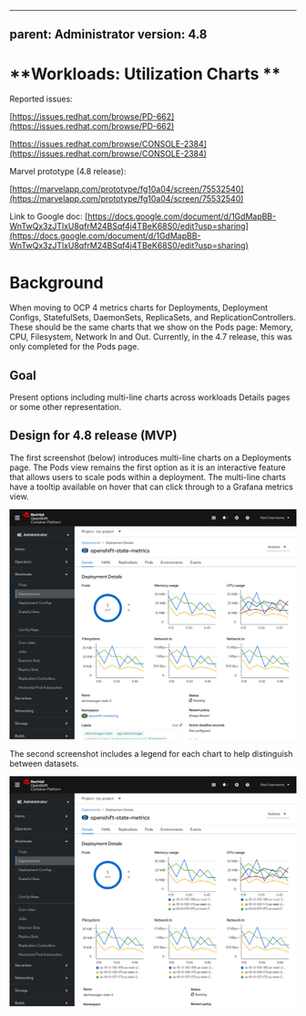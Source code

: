 
---
parent: Administrator
version: 4.8
---


# **Workloads: Utilization Charts **

Reported issues:

[https://issues.redhat.com/browse/PD-662](https://issues.redhat.com/browse/PD-662)

[https://issues.redhat.com/browse/CONSOLE-2384](https://issues.redhat.com/browse/CONSOLE-2384)

Marvel prototype (4.8 release):

[https://marvelapp.com/prototype/fg10a04/screen/75532540](https://marvelapp.com/prototype/fg10a04/screen/75532540)


Link to Google doc: 
[https://docs.google.com/document/d/1GdMapBB-WnTwQx3zJTlxU8qfrM24BSqf4j4TBeK68S0/edit?usp=sharing](https://docs.google.com/document/d/1GdMapBB-WnTwQx3zJTlxU8qfrM24BSqf4j4TBeK68S0/edit?usp=sharing)


# Background

When moving to OCP 4 metrics charts for Deployments, Deployment Configs, StatefulSets, DaemonSets, ReplicaSets, and ReplicationControllers. These should be the same charts that we show on the Pods page: Memory, CPU, Filesystem, Network In and Out. Currently, in the 4.7 release, this was only completed for the Pods page.


## Goal

Present options including multi-line charts across workloads Details pages or some other representation.


## Design for 4.8 release (MVP)

The first screenshot (below) introduces multi-line charts on a Deployments page. The Pods view remains the first option as it is an interactive feature that allows users to scale pods within a deployment. The multi-line charts have a tooltip available on hover that can click through to a Grafana metrics view.


![Workloads deployment details charts ](img/workloads-charts-4-8.png "Workloads charts for 4.8")


The second screenshot includes a legend for each chart to help distinguish between datasets. 



![Workloads deployment details charts with legends](img/workloads-charts-legend-4-8.png "Workloads charts with legends for 4.8")




